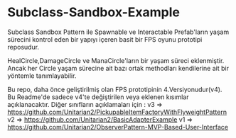 # Subclass-Sandbox-Example
Subclass Sandbox Pattern ile Spawnable ve Interactable Prefab'ların yaşam sürecini kontrol eden bir yapıyı içeren basit bir FPS oyunu prototipi reposudur.<br>


HealCircle,DamageCircle ve ManaCircle'ların bir yaşam süreci eklenmiştir. Ancak her Circle yaşam sürecine ait bazı ortak methodları kendilerine ait bir yöntemle tanımlayabilir. 

Bu repo, daha önce geliştirilmiş olan FPS prototipinin 4.Versiyonudur(v4). Bu Readme'de sadece v4'te değiştirilen veya eklenen kısımlar açıklanacaktır.
Diğer sınıfların açıklamaları için :
v3 => https://github.com/Unitarian2/PickupableItemFactoryWithFlyweightPattern
v2 => https://github.com/Unitarian2/BasicAdapterExample
v1 => https://github.com/Unitarian2/ObserverPattern-MVP-Based-User-Interface


